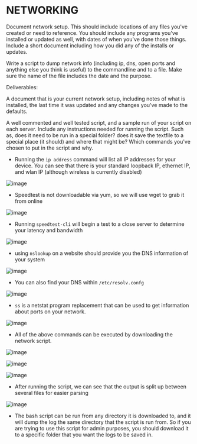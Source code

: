# NETWORKING

Document network setup. This should include locations of any files you've created or need to reference. You should include any programs you've installed or updated as well, with dates of when you've done those things. Include a short document including how you did any of the installs or updates. 

Write a script to dump network info (including ip, dns, open ports and anything else you think is useful) to the commandline and to a file.  Make sure the name of the file includes the date and the purpose.

Deliverables:

A document that is your current network setup, including notes of what is installed, the last time it was updated and any changes you've made to the defaults. 

A well commented and well tested script, and a sample run of your script on each server.  Include any instructions needed for running the script.  Such as, does it need to be run in a special folder? does it save the textfile to a special place (it should) and where that might be? Which commands you've chosen to put in the script and why.

- Running the `ip address` command will list all IP addresses for your device. You can see that there is your standard loopback IP, ethernet IP, and wlan IP (although wireless is currently disabled)

![image](https://user-images.githubusercontent.com/64757540/100123651-c1dde580-2e48-11eb-9973-55b2209e03c0.png)

- Speedtest is not downloadable via yum, so we will use wget to grab it from online

![image](https://user-images.githubusercontent.com/64757540/100123756-dc17c380-2e48-11eb-9014-8d8bb1384c6f.png)

- Running `speedtest-cli` will begin a test to a close server to determine your latency and bandwidth

![image](https://user-images.githubusercontent.com/64757540/100123788-e20da480-2e48-11eb-84c1-2aaff8f8b2b5.png)

- using `nslookup` on a website should provide you the DNS information of your system

![image](https://user-images.githubusercontent.com/64757540/100123814-e8038580-2e48-11eb-9af7-b66e5c4b650d.png)

- You can also find your DNS within `/etc/resolv.confg`

![image](https://user-images.githubusercontent.com/64757540/100123855-f05bc080-2e48-11eb-9a4c-3bbc66681098.png)

- `ss` is a netstat program replacement that can be used to get information about ports on your network.

![image](https://user-images.githubusercontent.com/64757540/100123876-f5b90b00-2e48-11eb-98c4-cfb078c992d5.png)

- All of the above commands can be executed by downloading the network script.

![image](https://user-images.githubusercontent.com/17841536/101684644-c0a9dc80-3a34-11eb-88e9-67a0957e2200.png)

![image](https://user-images.githubusercontent.com/17841536/101684833-0070c400-3a35-11eb-9c28-024cfb59bad1.png)

![image](https://user-images.githubusercontent.com/17841536/101684860-0b2b5900-3a35-11eb-99e1-f7450b4eea9e.png)

- After running the script, we can see that the output is split up between several files for easier parsing 

![image](https://user-images.githubusercontent.com/17841536/101684882-141c2a80-3a35-11eb-84b4-ddb823edfbb0.png)

- The bash script can be run from any directory it is downloaded to, and it will dump the log the same directory that the script is run from. So if you are trying to use this script for admin purposes, you should download it to a specific folder that you want the logs to be saved in. 
